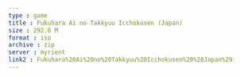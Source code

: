 ```yaml
---
type : game
title : Fukuhara Ai no Takkyuu Icchokusen (Japan)
size : 292.8 M
format : iso
archive : zip
server : myrient
link2 : Fukuhara%20Ai%20no%20Takkyuu%20Icchokusen%20%28Japan%29
---
```

